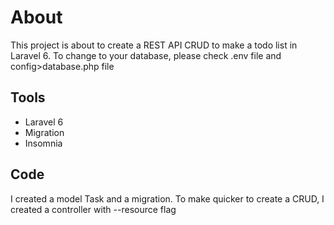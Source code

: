 # About

This project is about to create a REST API CRUD to make a todo list in Laravel 6. To change to your database, please check .env file and config>database.php file

## Tools 

- Laravel 6
- Migration
- Insomnia

## Code

I created a model Task and a migration. To make quicker to create a CRUD, I created a controller with --resource flag
